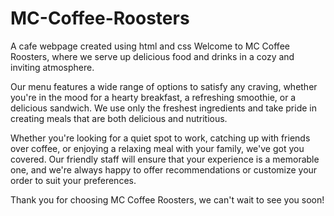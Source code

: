 # MC-Coffee-Roosters
A cafe webpage created using html and css
Welcome to MC Coffee Roosters, where we serve up delicious food and drinks in a cozy and inviting atmosphere.

Our menu features a wide range of options to satisfy any craving, whether you're in the mood for a hearty breakfast, a refreshing smoothie, or a delicious sandwich. We use only the freshest ingredients and take pride in creating meals that are both delicious and nutritious.

Whether you're looking for a quiet spot to work, catching up with friends over coffee, or enjoying a relaxing meal with your family, we've got you covered. Our friendly staff will ensure that your experience is a memorable one, and we're always happy to offer recommendations or customize your order to suit your preferences.

Thank you for choosing MC Coffee Roosters, we can't wait to see you soon!

